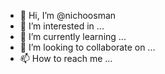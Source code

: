 - 👋 Hi, I’m @nichoosman
- 👀 I’m interested in ...
- 🌱 I’m currently learning ...
- 💞️ I’m looking to collaborate on ...
- 📫 How to reach me ...

<!---
nichoosman/nichoosman is a ✨ special ✨ repository because its `README.md` (this file) appears on your GitHub profile.
You can click the Preview link to take a look at your changes.
--->
